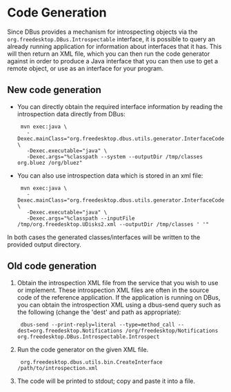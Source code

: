 # Code Generation


Since DBus provides a mechanism for introspecting objects via the
`org.freedesktop.DBus.Introspectable` interface, it is possible to query an
already running application for information about interfaces that it has.  This
will then return an XML file, which you can then run the code generator against
in order to produce a Java interface that you can then use to get a remote
object, or use as an interface for your program.

## New code generation
 * You can directly obtain the required interface information by reading the introspection data directly from DBus:
 
        mvn exec:java \
          -Dexec.mainClass="org.freedesktop.dbus.utils.generator.InterfaceCodeGenerator" \
          -Dexec.executable="java" \
          -Dexec.args="%classpath --system --outputDir /tmp/classes org.bluez /org/bluez"	
 * You can also use introspection data which is stored in an xml file:
 
        mvn exec:java \
          -Dexec.mainClass="org.freedesktop.dbus.utils.generator.InterfaceCodeGenerator" \
          -Dexec.executable="java" \
          -Dexec.args="%classpath --inputFile /tmp/org.freedesktop.UDisks2.xml --outputDir /tmp/classes ' '"

In both cases the generated classes/interfaces will be written to the provided output directory.

## Old code generation

1. Obtain the introspection XML file from the service that you wish to use or
  implement.  These introspection XML files are often in the source code of
  the reference application.  If the application is running on DBus, you can
  obtain the introspection XML using a dbus-send query such as the following
  (change the 'dest' and path as appropriate):

        dbus-send --print-reply=literal --type=method_call --dest=org.freedesktop.Notifications /org/freedesktop/Notifications org.freedesktop.DBus.Introspectable.Introspect

2. Run the code generator on the given XML file.

        org.freedesktop.dbus.utils.bin.CreateInterface /path/to/introspection.xml

3. The code will be printed to stdout; copy and paste it into a file.
